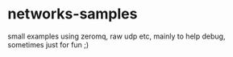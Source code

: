 networks-samples
================

small examples using zeromq, raw udp etc, mainly to help debug, sometimes just for fun ;)
